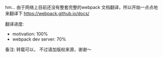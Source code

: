 hm... 由于网络上目前还没有整套完整的webpack 文档翻译，所以开始一点点地来翻译下 https://webpack.github.io/docs/


翻译进度:
<ul>
	<li>motivation: 100%</li>
	<li>webpack dev server: 70%</li>
</ul>

备注:
转载可以， 不过请加版权来源，谢谢～